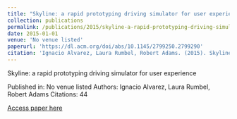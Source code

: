```yaml
---
title: "Skyline: a rapid prototyping driving simulator for user experience"
collection: publications
permalink: /publications/2015/skyline-a-rapid-prototyping-driving-simulator-for
date: 2015-01-01
venue: 'No venue listed'
paperurl: 'https://dl.acm.org/doi/abs/10.1145/2799250.2799290'
citation: 'Ignacio Alvarez, Laura Rumbel, Robert Adams. (2015). Skyline: a rapid prototyping driving simulator for user experience. No venue listed.'
---
```


Skyline: a rapid prototyping driving simulator for user experience

Published in: No venue listed
Authors: Ignacio Alvarez, Laura Rumbel, Robert Adams
Citations: 44

[Access paper here](https://dl.acm.org/doi/abs/10.1145/2799250.2799290)
